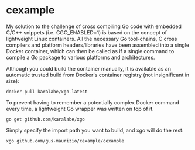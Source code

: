 # cexample
My solution to the challenge of cross compiling Go code with embedded C/C++ snippets (i.e. CGO_ENABLED=1) is based on the concept of lightweight Linux containers. All the necessary Go tool-chains, C cross compilers and platform headers/libraries have been assembled into a single Docker container, which can then be called as if a single command to compile a Go package to various platforms and architectures.

Although you could build the container manually, it is available as an automatic trusted build from Docker's container registry (not insignificant in size):
```
docker pull karalabe/xgo-latest
```
To prevent having to remember a potentially complex Docker command every time, a lightweight Go wrapper was written on top of it.
```
go get github.com/karalabe/xgo
```
Simply specify the import path you want to build, and xgo will do the rest:
```
xgo github.com/gus-maurizio/cexample/cexample
```

